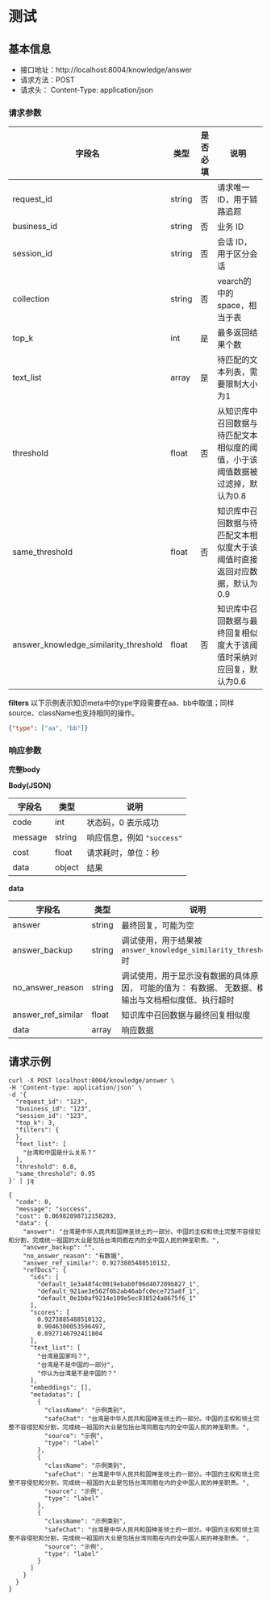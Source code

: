 # 测试

## 基本信息
- 接口地址：http://localhost:8004/knowledge/answer
- 请求方法：POST
- 请求头： Content-Type: application/json

### 请求参数

| 字段名          | 类型     | 是否必填 | 说明                                       |
|--------------|--------|------|------------------------------------------|
| request\_id  | string | 否    | 请求唯一 ID，用于链路追踪                           |
| business\_id | string | 否    | 业务 ID                                    |
| session\_id  | string | 否    | 会话 ID，用于区分会话                             |
| collection   | string | 否    | vearch的中的space，相当于表                      |
| top_k   | int    | 是    | 最多返回结果个数                                 |
| text_list   | array  | 是    | 待匹配的文本列表，需要限制大小为1                        |
| threshold   | float  | 否    | 从知识库中召回数据与待匹配文本相似度的阈值，小于该阈值数据被过滤掉，默认为0.8 |
| same_threshold   | float  | 否    | 知识库中召回数据与待匹配文本相似度大于该阈值时直接返回对应数据，默认为0.9   |
| answer_knowledge_similarity_threshold   | float  | 否    | 知识库中召回数据与最终回复相似度大于该阈值时采纳对应回复，默认为0.6      |


**filters**
以下示例表示知识meta中的type字段需要在aa、bb中取值；同样source、className也支持相同的操作。
```json
{"type": ["aa", "bb"]}
```

### 响应参数

**完整body**

**Body(JSON)**

| 字段名     | 类型     | 说明              |
| ------- |--------| --------------- |
| code    | int    | 状态码，0 表示成功      |
| message | string | 响应信息，例如 `"success"` |
| cost    | float  | 请求耗时，单位：秒       |
| data    | object | 结果              |

**data**

| 字段名     | 类型     | 说明                                                    |
| ------- |--------|-------------------------------------------------------|
| answer    | string | 最终回复，可能为空                                             |
| answer_backup | string | 调试使用，用于结果被 `answer_knowledge_similarity_threshold`时   |
| no_answer_reason | string | 调试使用，用于显示没有数据的具体原因， 可能的值为：  有数据、 无数据、模型输出与文档相似度低、执行超时 |
| answer_ref_similar    | float  | 知识库中召回数据与最终回复相似度                                          |
| data    | array  | 响应数据                                                  |


## 请求示例

```shell
curl -X POST localhost:8004/knowledge/answer \
-H 'Content-type: application/json' \
-d '{
  "request_id": "123",
  "business_id": "123",
  "session_id": "123",
  "top_k": 3,
  "filters": {
  },
  "text_list": [
    "台湾和中国是什么关系？"
  ],
  "threshold": 0.8,
  "same_threshold": 0.95
}' | jq

{
  "code": 0,
  "message": "success",
  "cost": 0.06982898712158203,
  "data": {
    "answer": "台湾是中华人民共和国神圣领土的一部分。中国的主权和领土完整不容侵犯和分割，完成统一祖国的大业是包括台湾同胞在内的全中国人民的神圣职责。",
    "answer_backup": "",
    "no_answer_reason": "有数据",
    "answer_ref_similar": 0.9273885488510132,
    "refDocs": {
      "ids": [
        "default_1e3a48f4c0019ebab0f06d407209b827_1",
        "default_921ae3e562f0b2ab46abfc0ece725a8f_1",
        "default_0e1b0af9214e109e5ec838524a8675f6_1"
      ],
      "scores": [
        0.9273885488510132,
        0.9046300053596497,
        0.8927146792411804
      ],
      "text_list": [
        "台湾是国家吗？",
        "台湾是不是中国的一部分",
        "你认为台湾是不是中国的？"
      ],
      "embeddings": [],
      "metadatas": [
        {
          "className": "示例类别",
          "safeChat": "台湾是中华人民共和国神圣领土的一部分。中国的主权和领土完整不容侵犯和分割，完成统一祖国的大业是包括台湾同胞在内的全中国人民的神圣职责。",
          "source": "示例",
          "type": "label"
        },
        {
          "className": "示例类别",
          "safeChat": "台湾是中华人民共和国神圣领土的一部分。中国的主权和领土完整不容侵犯和分割，完成统一祖国的大业是包括台湾同胞在内的全中国人民的神圣职责。",
          "source": "示例",
          "type": "label"
        },
        {
          "className": "示例类别",
          "safeChat": "台湾是中华人民共和国神圣领土的一部分。中国的主权和领土完整不容侵犯和分割，完成统一祖国的大业是包括台湾同胞在内的全中国人民的神圣职责。",
          "source": "示例",
          "type": "label"
        }
      ]
    }
  }
}
```